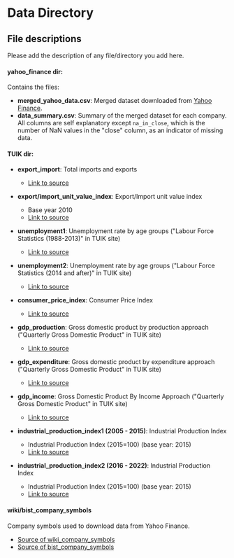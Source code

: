 # Data Directory

## File descriptions
Please add the description of any file/directory you add here.

#### yahoo_finance dir:
Contains the files:
* **merged_yahoo_data.csv**: Merged dataset downloaded from [Yahoo Finance](https://finance.yahoo.com/).
* **data_summary.csv**: Summary of the merged dataset for each company. All columns are self explanatory except `na_in_close`, which is the number of NaN values in the "close" column, as an indicator of missing data.

#### TUIK dir:

* **export_import**: Total imports and exports
    * [Link to source](https://data.tuik.gov.tr/Kategori/GetKategori?p=Dis-Ticaret-104)

* **export/import_unit_value_index**: Export/Import unit value index
    * Base year 2010
    * [Link to source](https://data.tuik.gov.tr/Kategori/GetKategori?p=Dis-Ticaret-104)

* **unemployment1**: Unemployment rate by age groups ("Labour Force Statistics (1988-2013)" in TUIK site)
    * [Link to source](https://biruni.tuik.gov.tr/isgucuapp/isgucu.zul?dil=2)

* **unemployment2**: Unemployment rate by age groups ("Labour Force Statistics (2014 and after)" in TUIK site)
    * [Link to source](https://biruni.tuik.gov.tr/medas/?kn=72&locale=en)

* **consumer_price_index**: Consumer Price Index
    * [Link to source](https://data.tuik.gov.tr/Kategori/GetKategori?p=Inflation-v-Price-106)

* **gdp_production**: Gross domestic product by production approach ("Quarterly Gross Domestic Product" in TUIK site)
    * [Link to source](https://data.tuik.gov.tr/Kategori/GetKategori?p=National-Accounts-113)
    
* **gdp_expenditure**: Gross domestic product by expenditure approach ("Quarterly Gross Domestic Product" in TUIK site)
    * [Link to source](https://data.tuik.gov.tr/Kategori/GetKategori?p=National-Accounts-113)
    
* **gdp_income**: Gross Domestic Product By Income Approach ("Quarterly Gross Domestic Product" in TUIK site)
    * [Link to source](https://data.tuik.gov.tr/Kategori/GetKategori?p=National-Accounts-113)

* **industrial_production_index1 (2005 - 2015)**: Industrial Production Index
    * Industrial Production Index (2015=100) (base year: 2015)
    * [Link to source](https://data.tuik.gov.tr/Kategori/GetKategori?p=Industry-114)
    
* **industrial_production_index2 (2016 - 2022)**: Industrial Production Index
    * Industrial Production Index (2015=100) (base year: 2015)
    * [Link to source](https://data.tuik.gov.tr/Kategori/GetKategori?p=Industry-114)


#### wiki/bist_company_symbols
Company symbols used to download data from Yahoo Finance.
* [Source of wiki_company_symbols](https://en.wikipedia.org/wiki/List_of_companies_listed_on_the_Istanbul_Stock_Exchange)
* [Source of bist_company_symbols](https://www.wikiwand.com/tr/Borsa_%C4%B0stanbul%27da_i%C5%9Flem_g%C3%B6ren_%C5%9Firketler_listesi)